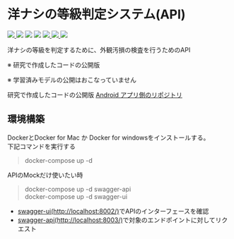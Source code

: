 # 洋ナシの等級判定システム(API)
<span>
<a href="https://docs.python.org/3.8/">
  <img src="https://img.shields.io/badge/-Python-3776AB.svg?logo=python&style=plastic">
</a>

<img src="https://img.shields.io/badge/-Flask-000000.svg?logo=flask&style=plastic">

<img src="https://img.shields.io/badge/-Nginx-269539.svg?logo=nginx&style=plastic">

<img src="https://img.shields.io/badge/-Mysql-4479A1.svg?logo=mysql&style=plastic">

<a href="">
  <img src="https://img.shields.io/badge/-Redis-D82C20.svg?logo=redis&style=plastic">
</a>

<a href="https://www.docker.com/">
  <img src="https://img.shields.io/badge/-Docker-1488C6.svg?logo=docker&style=plastic">
</a>

<img src="https://img.shields.io/badge/-Amazon%20aws-232F3E.svg?logo=amazon-aws&style=plastic">

</span>

洋ナシの等級を判定するために、外観汚損の検査を行うためのAPI

※ 研究で作成したコードの公開版　　

※ 学習済みモデルの公開はおこなっていません

研究で作成したコードの公開版 
[Android アプリ側のリポジトリ](https://github.com/KensukeNakazawa/PearAppearanceEvaluateSystemAndroidP)

## 環境構築
DockerとDocker for Mac か Docker for windowsをインストールする。  
下記コマンドを実行する
> docker-compose up -d

APIのMockだけ使いたい時
> docker-compose up -d swagger-api  
> docker-compose up -d swagger-ui

- [swagger-ui(http://localhost:8002/)](http://localhost:8002/)でAPIのインターフェースを確認
- [swagger-api(http://localhost:8003/)](http://localhost:8003/)で対象のエンドポイントに対してリクエスト
